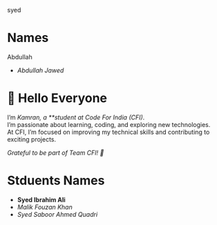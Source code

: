 syed
# Names
 Abdullah

- *Abdullah Jawed*

# 👋 Hello Everyone

I’m *Kamran, a **student at Code For India (CFI)*.  
I’m passionate about learning, coding, and exploring new technologies.  
At CFI, I’m focused on improving my technical skills and contributing to exciting projects.  

*Grateful to be part of Team CFI! 🚀*
# Stduents Names
- **Syed Ibrahim Ali**
- *Malik Fouzan Khan*
- *Syed Saboor Ahmed Quadri*
